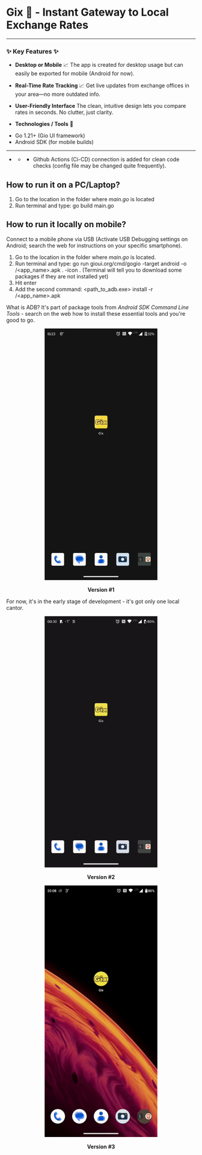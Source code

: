 # Gix 💸 - Instant Gateway to Local Exchange Rates
---

### ✨ Key Features ✨

- **Desktop or Mobile** 📈
  The app is created for desktop usage but can easily be exported for mobile (Android for now).

- **Real-Time Rate Tracking** 📈
  Get live updates from exchange offices in your area—no more outdated info.

- **User-Friendly Interface**
  The clean, intuitive design lets you compare rates in seconds. No clutter, just clarity.

- **Technologies / Tools** 📱
+ Go 1.21+ (Gio UI framework)
+ Android SDK (for mobile builds)
---

 + + + Github Actions (Ci-CD) connection is added for clean code checks (config file may be changed quite frequently).

## How to run it on a PC/Laptop?
1. Go to the location in the folder where _main.go_ is located
2. Run terminal and type: go build main.go

## How to run it locally on mobile?
Connect to a mobile phone via USB (Activate USB Debugging settings on Android; search the web for instructions on your specific smartphone).
1. Go to the location in the folder where _main.go_ is located.
2. Run terminal and type: go run gioui.org/cmd/gogio -target android -o <path>/<app_name>.apk .  -icon <path> .
(Terminal will tell you to download some packages if they are not installed yet)
3. Hit enter
4. Add the second command: <path_to_adb.exe> install -r <path>/<app_name>.apk

What is ADB?
It's part of package tools from _Android SDK Command Line Tools_ - search on the web how to install these essential tools and you're good to go.


<div align="center">
  <img src="demos/gix_demo.gif" alt="Gix Demo" width="300" />
  <br>
  <p><strong>Version #1</strong></p>
</div>

For now, it's in the early stage of development - it's got only one local cantor.

<div align="center">
  <img src="demos/gix_demo_2.gif" alt="Gix Demo 2" width="300" />
  <br>
  <p><strong>Version #2</strong></p>
</div>

<div align="center">
  <img src="demos/gix_demo_3.gif" alt="Gix Demo 3" width="300" />
  <br>
  <p><strong>Version #3</strong></p>
</div>
